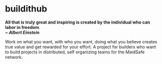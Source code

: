 buildithub
==========

**All that is truly great and inspiring is created by the individual who can labor in freedom**.  
**_~ Albert Einstein_**

Work on what you want, with who you want, doing what you believe creates true value and get rewarded for your effort. A project for builders who want to build projects in distributed, self organizing teams for the MaidSafe network.
